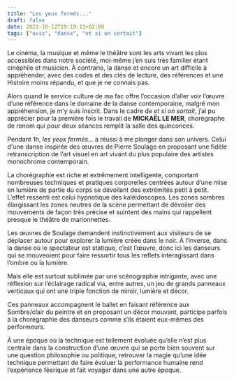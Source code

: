 ```yaml
---
title: "Les yeux fermés..."
draft: false
date: 2023-10-12T19:19:13+02:00
tags: ["avis", "danse", "et si on sortait"]
---
```


Le cinéma, la musique et même le théâtre sont les arts vivant les plus accessibles dans notre société, moi-même j’en suis très familier étant cinéphile et musicien. À contrario, la danse et encore un art difficile à appréhender, avec des codes et des clés de lecture, des références et une Histoire moins répandu, et que je ne connais pas.

Alors quand le service culture de ma fac offre l’occasion d’aller voir l’œuvre d’une référence dans le domaine de la danse contemporaine, malgré mon appréhension, je m’y suis inscrit. Dans le cadre de *et si on sortait*, j’ai pu apprécier pour la première fois le travail de **MICKAËL LE MER**, chorégraphe de renom qui pour deux séances remplit la salle des quinconces.

Pendant  1h, *les yeux fermés…* a réussi à me plonger dans son univers. Celui d'une danse inspirée des œuvres de Pierre Soulage en proposant une fidèle retranscription de l’art visuel en art vivant du plus populaire des artistes monochrome contemporain.

La chorégraphie est riche et extrêmement intelligente, comportant nombreuses techniques et pratiques corporelles centrées autour d’une mise en lumière de partie du corps se dévoilant des extrémités petit à petit. L’effet ressenti est celui hypnotique des kaléidoscopes. Les zones sombres élargissant les zones neutres de la scène permettant de dévoiler des mouvements de façon très précise et suintent des mains qui rappellent presque le théâtre de marionnettes.

Les œuvres de Soulage demandent instinctivement aux visiteurs de se déplacer autour pour explorer la lumière créée dans le noir. À l’inverse, dans la danse où le spectateur est statique, c’est l’œuvre, donc ici les danseurs qui se mouveoient pour faire ressortir tous les reflets interagissant dans l’ombre ou la lumière.

Mais elle est surtout sublimée par une scénographie intrigante, avec une réflexion sur l’éclairage radical via, entre autres, un jeu de grands panneaux verticaux qui ont une triple fonction de miroir, lumière et décor.

Ces panneaux accompagnent le ballet en faisant référence aux Sombre/clair du peintre et en proposant un décor mouvant, participe parfois à la chorégraphie des danseurs comme s’ils étaient eux-mêmes des performeurs.

À une époque où la technique est tellement évoluée qu’elle n’est plus centrale dans la construction d’une œuvre qui se porte bien souvent sur une question philosophie ou politique, retrouver la magie qu’une idée technique permettant de faire évoluer la performance humaine rend l’expérience féerique et fait voyager dans une autre époque.
